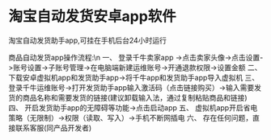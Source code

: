 # 淘宝自动发货安卓app软件

淘宝自动发货助手app,可挂在手机后台24小时运行

商品自动发货app操作流程:\n
一、 登录千牛卖家app ->点击卖家头像->点击设置->账号设置->子账号管理->在电脑端新建运维账号->开通退款权限->设置金额
二、 下载安卓虚拟机app和发货助手app->将千牛app和发货助手app导入虚拟机
三、 登录千牛运维账号->打开发货助手app输入激活码（点击链接购买）->输入需要发货的商品名称和需要发货的链接(建议卸载输入法，通过复制粘贴商品和链接)
四、 开启发货助手app的无障碍等功能->点击启动app
五、 虚拟机app开启省电策略（无限制）->权限（读取、写入）->手机不断网插电
六、 存在任何问题，直接联系客服(同产品开发者)
